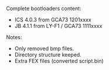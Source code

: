 Complete bootloaders content:
* ICS 4.0.3 from GCA73 1201xxxx
* JB 4.1.1 from LY-F1 / GCA73 1111xxxx

Notes:
* Only removed bmp files.
* Directory structure keeped.
* Extra FEX files (converted script.bin)

